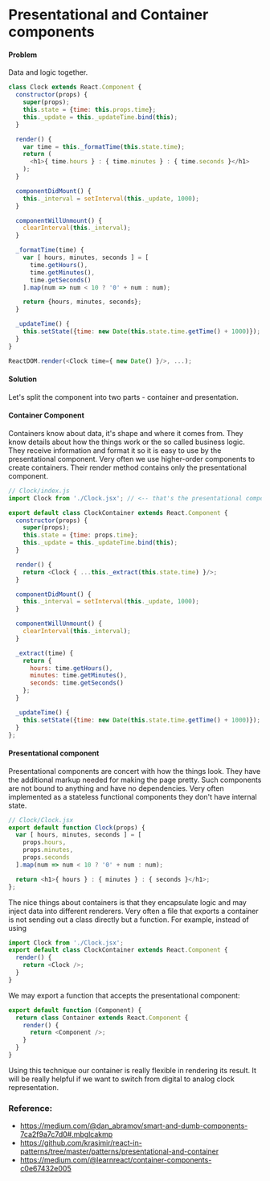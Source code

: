 # Presentational and Container components

#### Problem
Data and logic together.
```javascript
class Clock extends React.Component {
  constructor(props) {
    super(props);
    this.state = {time: this.props.time};
    this._update = this._updateTime.bind(this);
  }

  render() {
    var time = this._formatTime(this.state.time);
    return (
      <h1>{ time.hours } : { time.minutes } : { time.seconds }</h1>
    );
  }

  componentDidMount() {
    this._interval = setInterval(this._update, 1000);
  }

  componentWillUnmount() {
    clearInterval(this._interval);
  }

  _formatTime(time) {
    var [ hours, minutes, seconds ] = [
      time.getHours(),
      time.getMinutes(),
      time.getSeconds()
    ].map(num => num < 10 ? '0' + num : num);

    return {hours, minutes, seconds};
  }

  _updateTime() {
    this.setState({time: new Date(this.state.time.getTime() + 1000)});
  }
}

ReactDOM.render(<Clock time={ new Date() }/>, ...);
```
#### Solution

Let's split the component into two parts - container and presentation.

#### Container Component
Containers know about data, it's shape and where it comes from. They know details about how the things work or the so called business logic.
They receive information and format it so it is easy to use by the presentational component. Very often we use higher-order components to create containers.
Their render method contains only the presentational component.

```javascript
// Clock/index.js
import Clock from './Clock.jsx'; // <-- that's the presentational component

export default class ClockContainer extends React.Component {
  constructor(props) {
    super(props);
    this.state = {time: props.time};
    this._update = this._updateTime.bind(this);
  }

  render() {
    return <Clock { ...this._extract(this.state.time) }/>;
  }

  componentDidMount() {
    this._interval = setInterval(this._update, 1000);
  }

  componentWillUnmount() {
    clearInterval(this._interval);
  }

  _extract(time) {
    return {
      hours: time.getHours(),
      minutes: time.getMinutes(),
      seconds: time.getSeconds()
    };
  }

  _updateTime() {
    this.setState({time: new Date(this.state.time.getTime() + 1000)});
  }
};
```
#### Presentational component
Presentational components are concert with how the things look. They have the additional markup needed for making the page pretty.
Such components are not bound to anything and have no dependencies.
Very often implemented as a stateless functional components they don't have internal state.

```javascript
// Clock/Clock.jsx
export default function Clock(props) {
  var [ hours, minutes, seconds ] = [
    props.hours,
    props.minutes,
    props.seconds
  ].map(num => num < 10 ? '0' + num : num);

  return <h1>{ hours } : { minutes } : { seconds }</h1>;
};
```
The nice things about containers is that they encapsulate logic and may inject data into different renderers.
Very often a file that exports a container is not sending out a class directly but a function.
For example, instead of using

```javascript
import Clock from './Clock.jsx';
export default class ClockContainer extends React.Component {
  render() {
    return <Clock />;
  }
}
```
We may export a function that accepts the presentational component:
```javascript
export default function (Component) {
  return class Container extends React.Component {
    render() {
      return <Component />;
    }
  }
}
```
Using this technique our container is really flexible in rendering its result.
It will be really helpful if we want to switch from digital to analog clock representation.

### Reference:
 - https://medium.com/@dan_abramov/smart-and-dumb-components-7ca2f9a7c7d0#.mbglcakmp
 - https://github.com/krasimir/react-in-patterns/tree/master/patterns/presentational-and-container
 - https://medium.com/@learnreact/container-components-c0e67432e005